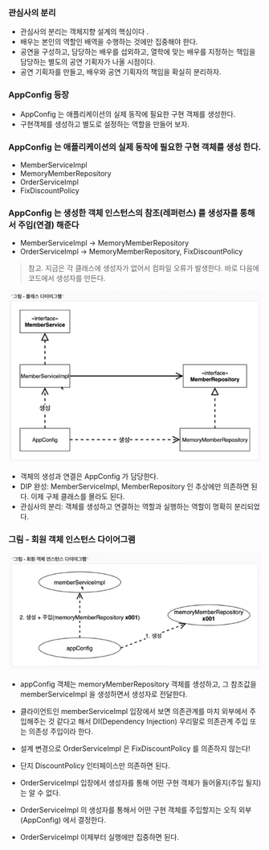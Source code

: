 ### 관심사의 분리
- 관심사의 분리는 객체지향 설계의 핵심이다 .
- 배우는 본인의 역할인 배역을 수행하는 것에만 집중해야 한다.
- 공연을 구성하고, 담당하는 배우를 섭외하고, 열학에 맞는 배우를 지정하는 책임을 담당하는 별도의 공연 기획자가 나올 시점이다.
- 공연 기획자를 만들고, 배우와 공연 기획자의 책임을 확실히 분리하자.

### AppConfig 등장
- AppConfig 는 애플리케이션의 실제 동작에 필요한 구현 객체를 생성한다.
- 구현객체를 생성하고 별도로 설정하는 역할을 만들어 보자.

### AppConfig 는 애플리케이션의 실제 동작에 필요한 구현 객체를 생성 한다.
- MemberServiceImpl
- MemoryMemberRepository
- OrderServiceImpl
- FixDiscountPolicy

### AppConfig 는 생성한 객체 인스턴스의 참조(레퍼런스) 를 생성자를 통해서 주입(연결) 해준다
- MemberServiceImpl -> MemoryMemberRepository
- OrderServiceImpl -> MemoryMemberRepository, FixDiscountPolicy

> 참고. 지금은 각 클래스에 생성자가 없어서 컴파일 오류가 발생한다. 바로 다음에 코드에서 생성자를 만든다.

![img_11.png](img_11.png)
- 객체의 생성과 연결은 AppConfig 가 담당한다.
- DIP 완성: MemberServiceImpl, MemberRepository 인 추상에만 의존하면 된다. 이제 구체 클래스를 몰라도 된다.
- 관심사의 분리: 객체를 생성하고 연결하는 역할과 실행하는 역할이 명확히 분리되었다.

### 그림 - 회원 객체 인스턴스 다이어그램
![img_12.png](img_12.png)
- appConfig 객체는 memoryMemberRepository 객체를 생성하고, 그 참조값을 memberServiceImpl 을 생성하면서 생성자로 전달한다.
- 클라이언트인 memberServiceImpl 입장에서 보면 의존관계를 마치 외부에서 주입해주는 것 같다고 해서 DI(Dependency Injection) 우리말로 의존관계 주입 또는 의존성 주입이라 한다.

- 설계 변경으로 OrderServiceImpl 은 FixDiscountPolicy 를 의존하지 않는다!
- 단지 DiscountPolicy 인터페이스만 의존하면 된다.
- OrderServiceImpl 입장에서 생성자를 통해 어떤 구현 객체가 들어올지(주입 될지) 는 알 수 없다.
- OrderServiceImpl 의 생성자를 통해서 어떤 구현 객체를 주입할지는 오직 외부(AppConfig) 에서 결정한다.
- OrderServiceImpl 이제부터 실행에만 집중하면 된다.

